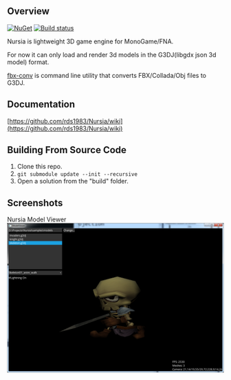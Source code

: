 ## Overview
[![NuGet](https://img.shields.io/nuget/v/Nursia.MonoGame.svg)](https://www.nuget.org/packages/Nursia.MonoGame/) [![Build status](https://ci.appveyor.com/api/projects/status/t8w5xwod4unaaqtd?svg=true)](https://ci.appveyor.com/project/RomanShapiro/nursia)

Nursia is lightweight 3D game engine for MonoGame/FNA.

For now it can only load and render 3d models in the G3DJ(libgdx json 3d model) format.

[fbx-conv](https://github.com/libgdx/fbx-conv) is command line utility that converts FBX/Collada/Obj files to G3DJ.

## Documentation
[https://github.com/rds1983/Nursia/wiki](https://github.com/rds1983/Nursia/wiki)

## Building From Source Code
1. Clone this repo.
2. `git submodule update --init --recursive`
3. Open a solution from the "build" folder.

## Screenshots
Nursia Model Viewer
![](/screenshots/01-09-2019.png)
